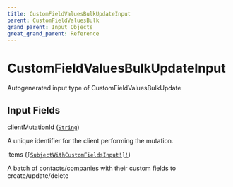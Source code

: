 ```yaml
---
title: CustomFieldValuesBulkUpdateInput
parent: CustomFieldValuesBulk
grand_parent: Input Objects
great_grand_parent: Reference
---
```


<h1>CustomFieldValuesBulkUpdateInput</h1>

Autogenerated input type of CustomFieldValuesBulkUpdate

<h2>Input Fields</h2>

<div class="field-entry ">
  <span id="client_mutation_id" class="field-name anchored">clientMutationId (<code><a href="/docs/reference/scalar/string">String</a></code>)</span>

  <div class="description-wrapper">
   <p>A unique identifier for the client performing the mutation.</p>

  </div>
</div>

<div class="field-entry ">
  <span id="items" class="field-name anchored">items (<code><a href="/docs/reference/input_object/subject_with_custom/subject_with_custom_fields_input">[SubjectWithCustomFieldsInput!]!</a></code>)</span>

  <div class="description-wrapper">
   <p>A batch of contacts/companies with their custom fields to create/update/delete</p>

  </div>
</div>

